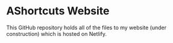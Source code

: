 # AShortcuts Website
This GitHub repository holds all of the files to my website (under construction) which is hosted on Netlify.
